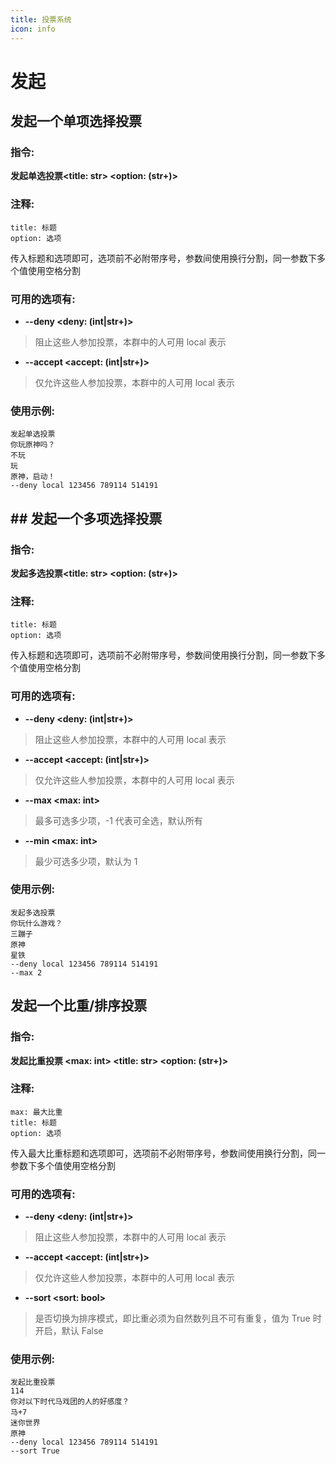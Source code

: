 ```yaml
---
title: 投票系统
icon: info
---
```


# 发起

## 发起一个单项选择投票

### 指令:

**发起单选投票&lt;title: str&gt; &lt;option: (str+)&gt;**

### 注释:

```
title: 标题
option: 选项
```

传入标题和选项即可，选项前不必附带序号，参数间使用换行分割，同一参数下多个值使用空格分割

### 可用的选项有:

- **--deny &lt;deny: (int|str+)&gt;**

> 阻止这些人参加投票，本群中的人可用 local 表示

- **--accept &lt;accept: (int|str+)&gt;**

> 仅允许这些人参加投票，本群中的人可用 local 表示

### 使用示例:

```
发起单选投票
你玩原神吗？
不玩
玩
原神，启动！
--deny local 123456 789114 514191
```

## ## 发起一个多项选择投票

### 指令:

**发起多选投票&lt;title: str&gt; &lt;option: (str+)&gt;**

### 注释:
```
title: 标题
option: 选项
```

传入标题和选项即可，选项前不必附带序号，参数间使用换行分割，同一参数下多个值使用空格分割

### 可用的选项有:
- **--deny &lt;deny: (int|str+)&gt;**
> 阻止这些人参加投票，本群中的人可用 local 表示

- **--accept &lt;accept: (int|str+)&gt;**
> 仅允许这些人参加投票，本群中的人可用 local 表示

- **--max &lt;max: int&gt;**

> 最多可选多少项，-1 代表可全选，默认所有

- **--min &lt;max: int&gt;**

> 最少可选多少项，默认为 1

### 使用示例:
```shell
发起多选投票
你玩什么游戏？
三蹦子
原神
星铁
--deny local 123456 789114 514191
--max 2
```

## 发起一个比重/排序投票

### 指令:

**发起比重投票 &lt;max: int&gt; &lt;title: str&gt; &lt;option: (str+)&gt;**

### 注释:

```
max: 最大比重
title: 标题
option: 选项
```

传入最大比重标题和选项即可，选项前不必附带序号，参数间使用换行分割，同一参数下多个值使用空格分割

### 可用的选项有:

- **--deny &lt;deny: (int|str+)&gt;**

> 阻止这些人参加投票，本群中的人可用 local 表示

- **--accept &lt;accept: (int|str+)&gt;**

> 仅允许这些人参加投票，本群中的人可用 local 表示

- **--sort &lt;sort: bool&gt;**

> 是否切换为排序模式，即比重必须为自然数列且不可有重复，值为 True 时开启，默认 False

### 使用示例:

```
发起比重投票
114
你对以下时代马戏团的人的好感度？
马+7
迷你世界
原神
--deny local 123456 789114 514191
--sort True
```
